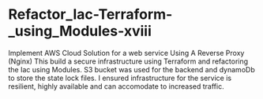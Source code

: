 # Refactor_Iac-Terraform-_using_Modules-xviii

Implement AWS Cloud Solution for a web service Using A Reverse Proxy (Nginx)
This build a secure infrastructure using Terraform and refactoring the Iac using Modules.
S3 bucket was used for the backend and dynamoDb to store the state lock files.
I ensured infrastructure for the service is resilient, highly available and can accomodate to increased traffic.


